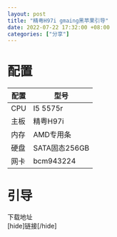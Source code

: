 ```yaml
---
layout: post
title: "精粤H97i gmaing黑苹果引导"
date: 2022-07-22 17:32:00 +08:00
categories: ["分享"]
---
```


<h1>配置</h1><table><thead><tr><th>配置</th><th>型号</th></tr></thead><tbody><tr><td>CPU</td><td>I5 5575r</td></tr><tr><td>主板</td><td>精粤H97i</td></tr><tr><td>内存</td><td>AMD专用条</td></tr><tr><td>硬盘</td><td>SATA固态256GB</td></tr><tr><td>网卡</td><td>bcm943224</td></tr></tbody></table><h1>引导</h1><p>下载地址<br />[hide]链接[/hide]</p>